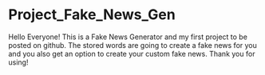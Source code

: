 # Project_Fake_News_Gen

Hello Everyone!
This is a Fake News Generator and my first project to be posted on github.
The stored words are going to create a fake news for you and you also get an option to create your custom fake news.
Thank you for using!

